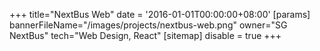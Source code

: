 +++
title="NextBus Web"
date = '2016-01-01T00:00:00+08:00'
[params]
  bannerFileName="/images/projects/nextbus-web.png"
  owner="SG NextBus"
  tech="Web Design, React"
[sitemap]
  disable = true
+++
